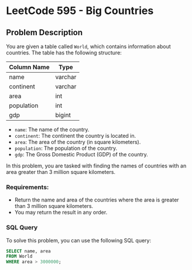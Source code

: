 # LeetCode 595 - Big Countries

## Problem Description

You are given a table called `World`, which contains information about countries. The table has the following structure:

| Column Name  | Type   |
|--------------|--------|
| name         | varchar|
| continent    | varchar|
| area         | int    |
| population   | int    |
| gdp          | bigint |

- `name`: The name of the country.
- `continent`: The continent the country is located in.
- `area`: The area of the country (in square kilometers).
- `population`: The population of the country.
- `gdp`: The Gross Domestic Product (GDP) of the country.

In this problem, you are tasked with finding the names of countries with an area greater than 3 million square kilometers.

### Requirements:
- Return the name and area of the countries where the area is greater than 3 million square kilometers.
- You may return the result in any order.

### SQL Query

To solve this problem, you can use the following SQL query:

```sql
SELECT name, area
FROM World
WHERE area > 3000000;
